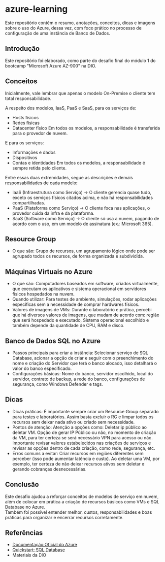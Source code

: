 # azure-learning
Este repositório contém o resumo, anotações, conceitos, dicas e imagens sobre o uso do Azure, dessa vez, com foco prático no processo de configuração de uma instância de Banco de Dados.

## Introdução
Este repositório foi elaborado, como parte do desafio final do módulo 1 do bootcamp "Microsoft Azure AZ-900" na DIO.

## Conceitos
Inicialmente, vale lembrar que apenas o modelo On-Premise o cliente tem total responsabilidade.

  A respeito dos modelos, IaaS, PaaS e SaaS, para os serviços de:
  - Hosts físicos
  - Redes físicas
  - Datacenter físico
  Em todos os modelos, a responsabilidade é transferida para o provedor de nuvem.

  E para os serviços:
  - Informações e dados
  - Dispositivos
  - Contas e identidades
  Em todos os modelos, a responsabilidade é sempre retida pelo cliente.

  Entre essas duas extremidades, segue as descrições e demais responsabilidades de cada modelo:

  - IaaS (Infraestrutura como Serviço)   ->    O cliente gerencia quase tudo, exceto os serviços físicos citados acima, e não há responsabilidades compartilhadas.
  - PaaS (Plataforma como Serviço)       ->    O cliente foca nas aplicações, o provedor cuida da infra e da plataforma.
  - SaaS (Software como Serviço)         ->    O cliente só usa a nuvem, pagando de acordo com o uso, em um modelo de assinatura (ex.: Microsoft 365).

## Resource Group
- O que são: Grupo de recursos, um agrupamento lógico onde pode ser agrupado todos os recursos, de forma organizada e subdividida.

## Máquinas Virtuais no Azure
- O que são: Computadores baseados em software, criados virtualmente, que executam os aplicativos e sistema operacional em servidores físicos hospedados na nuvem.
- Quando utilizar: Para testes de ambiente, simulações, rodar aplicações específicas sem a necessidade de comprar hardwares físicos.
- Valores de imagens de VMs: Durante o laboratório e prática, percebi que há diversos valores de imagens, que mudam de acordo com: região que será hospedado e executado, Sistema operacional escolhido e também depende da quantidade de CPU, RAM e disco.

## Banco de Dados SQL no Azure
- Passos principais para criar a instância: Selecionar serviço de SQL Database, acionar a opção de criar e seguir com o preenchimento do nome e criação do Servidor que terá o banco alocado, isso detalhará o valor do banco especificado.
- Configurações básicas: Nome do banco, servidor escolhido, local do servidor, contrato de backup, a rede do banco, configurações de segurança, como Windows Defender e tags.

## Dicas
- Dicas práticas: É importante sempre criar um Resource Group separado para testes e laboratórios. Assim basta excluir o RG e limpar todos os recursos sem deixar nada ativo ou criado sem necessidade.
- Pontos de atenção: Atenção a opções como: Deletar ip público ao deletar VM. Opção de gerar IP Público ou não, no momento de criação da VM, para ter certeza se será necessário VPN para acesso ou não. Importante revisar valores estabelecidos nas criações de serviços e revisar as opções dentro de cada criação, como rede, segurança, etc.
- Erros comuns a evitar: Criar recursos em regiões diferentes sem perceber (isso pode aumentar latência e custo). Ao deletar uma VM, por exemplo, ter certeza de não deixar recursos ativos sem deletar e gerando cobranças desnecessárias.

## Conclusão
Este desafio ajudou a reforçar conceitos de modelos de serviço em nuvem, além de colocar em prática a criação de recursos básicos como VMs e SQL Database no Azure.  
Também foi possível entender melhor, custos, responsabilidades e boas práticas para organizar e encerrar recursos corretamente.

## Referências
- [Documentação Oficial do Azure](https://learn.microsoft.com/azure)
- [Quickstart: SQL Database](https://learn.microsoft.com/azure/azure-sql/database/single-database-create-quickstart)
- Materiais da DIO
